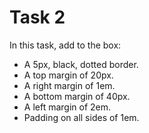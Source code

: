 # Task 2

In this task, add to the box:

- A 5px, black, dotted border.
- A top margin of 20px.
- A right margin of 1em.
- A bottom margin of 40px.
- A left margin of 2em.
- Padding on all sides of 1em.
